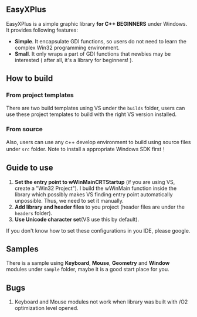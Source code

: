 ## EasyXPlus
EasyXPlus is a simple graphic library **for C++ BEGINNERS** under Windows. It provides following features:

*	**Simple**. It encapsulate GDI functions, so users do not need to learn the complex Win32 programming environment.
*	**Small**. It only wraps a part of GDI functions that newbies may be interested ( after all, it's a library for beginners! ).

## How to build
### From project templates
There are two build templates using VS under the `builds` folder, users can use these project templates to build with the right VS version installed.

### From source
Also, users can use any c++ develop environment to build using source files under `src` folder. Note to install a appropriate Windows SDK first！

## Guide to use
1.	**Set the entry point to wWinMainCRTStartup** (if you are using VS, create a "Win32 Project"). I build the wWinMain function inside the library which possibly makes VS finding entry point automatically unpossible. Thus, we need to set it manually.
2.	**Add library and header files** to you project (header files are under the `headers` folder).
3.	**Use Unicode character set**(VS use this by default).

If you don't know how to set these configurations in you IDE, please google.

## Samples
There is a sample using **Keyboard**, **Mouse**, **Geometry** and **Window** modules under `sample` folder, maybe it is a good start place for you. 

## Bugs
1.	Keyboard and Mouse modules not work when library was built with /O2 optimization level opened.